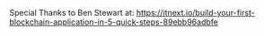 Special Thanks to Ben Stewart at: https://itnext.io/build-your-first-blockchain-application-in-5-quick-steps-89ebb96adbfe 
